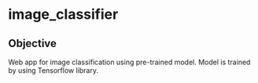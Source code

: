 # image_classifier

## Objective
Web app for image classification using pre-trained model. Model is trained by using Tensorflow 
library.

